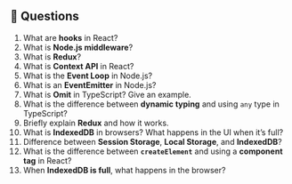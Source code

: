 ## 📌 Questions

1. What are **hooks** in React?
2. What is **Node.js middleware**?
3. What is **Redux**?
4. What is **Context API** in React?
5. What is the **Event Loop** in Node.js?
6. What is an **EventEmitter** in Node.js?
7. What is **Omit** in TypeScript? Give an example.
8. What is the difference between **dynamic typing** and using `any` type in TypeScript?
9. Briefly explain **Redux** and how it works.
10. What is **IndexedDB** in browsers? What happens in the UI when it’s full?
11. Difference between **Session Storage**, **Local Storage**, and **IndexedDB**?
12. What is the difference between **`createElement`** and using a **component tag** in React?
13. When **IndexedDB is full**, what happens in the browser?
